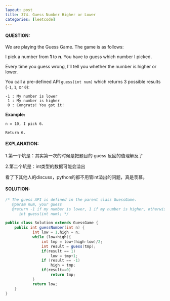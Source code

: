 ```yaml
---
layout: post
title: 374. Guess Number Higher or Lower
categories: [leetcode]
---
```


#### QUESTION:

We are playing the Guess Game. The game is as follows:

I pick a number from **1** to **n**. You have to guess which number I picked.

Every time you guess wrong, I'll tell you whether the number is higher or lower.

You call a pre-defined API `guess(int num)` which returns 3 possible results (`-1`, `1`, or `0`):

```
-1 : My number is lower
 1 : My number is higher
 0 : Congrats! You got it!

```

**Example:**

```
n = 10, I pick 6.

Return 6.
```

#### EXPLANATION:

1.第一个坑是：其实第一次的时候是把题目的 guess 反回的值理解反了

2.第二个坑是：int类型的数据可能会溢出



看了下其他人的discuss，python的都不用管int溢出的问题，真是羡慕。

#### SOLUTION:

```java
/* The guess API is defined in the parent class GuessGame.
   @param num, your guess
   @return -1 if my number is lower, 1 if my number is higher, otherwise return 0
      int guess(int num); */

public class Solution extends GuessGame {
    public int guessNumber(int n) {
            int low = 1,high = n;
            while (low<high){
                int tmp = low+(high-low)/2;
                int result = guess(tmp);
                if(result == 1)
                    low = tmp+1;
                if (result == -1)
                    high = tmp;
                if(result==0)
                    return tmp;
            }
            return low;
    }
}
```

